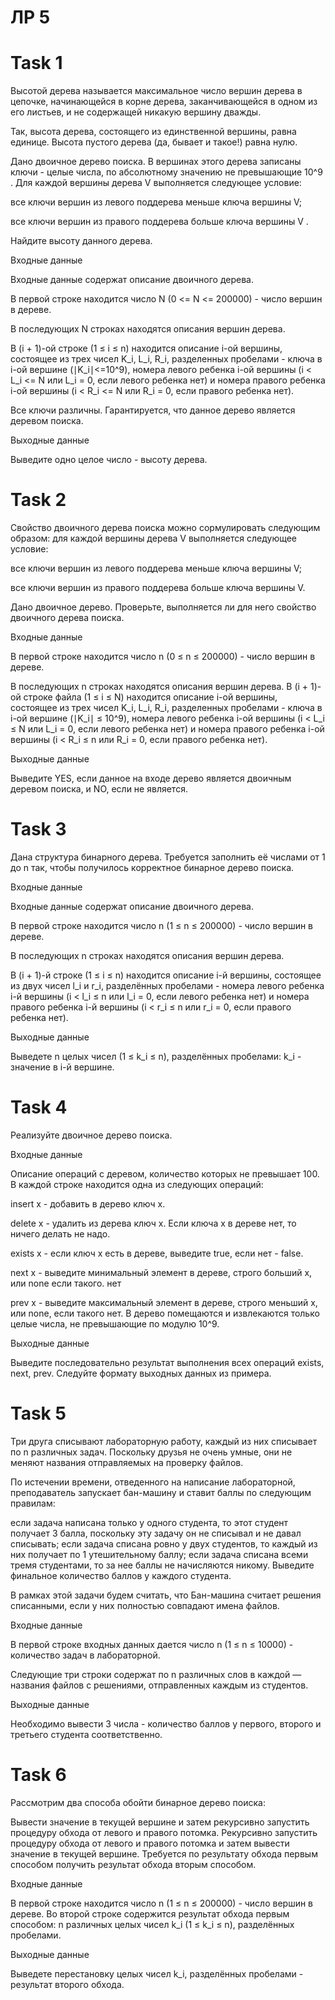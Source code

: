 # ЛР 5

# Task 1

Высотой дерева называется максимальное число вершин дерева в цепочке, начинающейся в корне дерева, заканчивающейся в одном из его листьев, и не содержащей никакую вершину дважды.

Так, высота дерева, состоящего из единственной вершины, равна единице. Высота пустого дерева (да, бывает и такое!) равна нулю.

Дано двоичное дерево поиска. В вершинах этого дерева записаны ключи - целые числа, по абсолютному значению не превышающие 10^9
. Для каждой вершины дерева V выполняется следующее условие:

все ключи вершин из левого поддерева меньше ключа вершины V;

все ключи вершин из правого поддерева больше ключа вершины V .

Найдите высоту данного дерева.

Входные данные

Входные данные содержат описание двоичного дерева.

В первой строке находится число N (0 <= N <= 200000) - число вершин в дереве.

В последующих N строках находятся описания вершин дерева.

В (i + 1)-ой строке (1 ≤ i ≤ n) находится описание i-ой вершины, состоящее из трех чисел K_i, L_i, R_i, разделенных пробелами - ключа в i-ой вершине (∣K_i∣<=10^9), номера левого ребенка
i-ой вершины (i < L_i <= N или L_i = 0, если левого ребенка нет) и номера правого ребенка i-ой вершины (i < R_i <= N или R_i = 0, если правого ребенка нет).

Все ключи различны. Гарантируется, что данное дерево является деревом поиска.

Выходные данные

Выведите одно целое число - высоту дерева.


# Task 2

Свойство двоичного дерева поиска можно сормулировать следующим образом: для каждой вершины дерева V выполняется следующее условие:

все ключи вершин из левого поддерева меньше ключа вершины V;

все ключи вершин из правого поддерева больше ключа вершины V.

Дано двоичное дерево. Проверьте, выполняется ли для него свойство двоичного дерева поиска.

Входные данные

В первой строке находится число n (0 ≤ n ≤ 200000) - число вершин в дереве.

В последующих n строках находятся описания вершин дерева. В (i + 1)-ой строке файла (1 ≤ i ≤ N) находится описание i-ой вершины, состоящее из трех чисел
K_i, L_i, R_i, разделенных пробелами - ключа в i-ой вершине (∣K_i∣ ≤ 10^9), номера левого ребенка i-ой вершины (i < L_i ≤ N или L_i = 0, если левого ребенка нет) и номера правого ребенка
i-ой вершины (i < R_i ≤ n или R_i = 0, если правого ребенка нет).

Выходные данные

Выведите YES, если данное на входе дерево является двоичным деревом поиска, и NO, если не является.


# Task 3

Дана структура бинарного дерева. Требуется заполнить её числами от 1 до n так, чтобы получилось корректное бинарное дерево поиска.

Входные данные

Входные данные содержат описание двоичного дерева.

В первой строке находится число n (1 ≤ n ≤ 200000) - число вершин в дереве.

В последующих n строках находятся описания вершин дерева.

В (i + 1)-й строке (1 ≤ i ≤ n) находится описание i-й вершины, состоящее из двух чисел l_i и r_i, разделённых пробелами - номера левого ребенка i-й вершины (i < l_i ≤ n или l_i = 0, если левого ребенка нет) и номера правого ребенка
i-й вершины (i < r_i ≤ n или r_i = 0, если правого ребенка нет).

Выходные данные

Выведете n целых чисел (1 ≤ k_i ≤ n), разделённых пробелами: k_i - значение в i-й вершине.


# Task 4

Реализуйте двоичное дерево поиска.

Входные данные

Описание операций с деревом, количество которых не превышает 100. В каждой строке находится одна из следующих операций:

insert x - добавить в дерево ключ x.

delete x - удалить из дерева ключ x. Если ключа x в дереве нет, то ничего делать не надо.

exists x - если ключ x есть в дереве, выведите true, если нет - false.

next x - выведите минимальный элемент в дереве, строго больший x, или none если такого. нет

prev x - выведите максимальный элемент в дереве, строго меньший x, или none, если такого нет.
В дерево помещаются и извлекаются только целые числа, не превышающие по модулю 10^9.

Выходные данные

Выведите последовательно результат выполнения всех операций exists, next, prev. Следуйте формату выходных данных из примера.


# Task 5

Три друга списывают лабораторную работу, каждый из них списывает по n различных задач. Поскольку друзья не очень умные, они не меняют названия отправляемых на проверку файлов.

По истечении времени, отведенного на написание лабораторной, преподаватель запускает бан-машину и ставит баллы по следующим правилам:

если задача написана только у одного студента, то этот студент получает 3 балла, поскольку эту задачу он не списывал и не давал списывать;
если задача списана ровно у двух студентов, то каждый из них получает по 1 утешительному баллу;
если задача списана всеми тремя студентами, то за нее баллы не начисляются никому.
Выведите финальное количество баллов у каждого студента.

В рамках этой задачи будем считать, что Бан-машина считает решения списанными, если у них полностью совпадают имена файлов.

Входные данные

В первой строке входных данных дается число n (1 ≤ n ≤ 10000) - количество задач в лабораторной.

Следующие три строки содержат по n различных слов в каждой — названия файлов с решениями, отправленных каждым из студентов.

Выходные данные

Необходимо вывести 3 числа - количество баллов у первого, второго и третьего студента соответственно.


# Task 6

Рассмотрим два способа обойти бинарное дерево поиска:

Вывести значение в текущей вершине и затем рекурсивно запустить процедуру обхода от левого и правого потомка.
Рекурсивно запустить процедуру обхода от левого и правого потомка и затем вывести значение в текущей вершине.
Требуется по результату обхода первым способом получить результат обхода вторым способом.

Входные данные

В первой строке находится число n (1 ≤ n ≤ 200000) - число вершин в дереве. Во второй строке содержится результат обхода первым способом:
n различных целых чисел k_i (1 ≤ k_i ≤ n), разделённых пробелами.

Выходные данные

Выведете перестановку целых чисел k_i, разделённых пробелами - результат второго обхода.